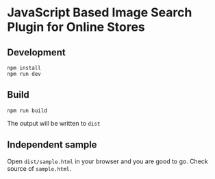 # JavaScript Based Image Search Plugin for Online Stores

## Development
```
npm install
npm run dev
```
## Build

```
npm run build
```
The output will be written to `dist`

## Independent sample

Open `dist/sample.html` in your browser and you are good to go. Check source of `sample.html`.
